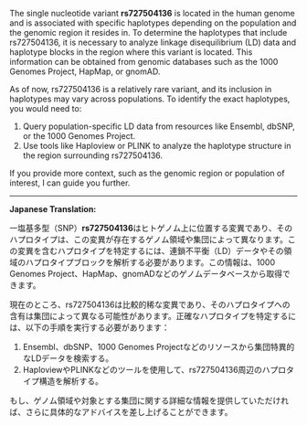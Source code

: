 The single nucleotide variant **rs727504136** is located in the human genome and is associated with specific haplotypes depending on the population and the genomic region it resides in. To determine the haplotypes that include rs727504136, it is necessary to analyze linkage disequilibrium (LD) data and haplotype blocks in the region where this variant is located. This information can be obtained from genomic databases such as the 1000 Genomes Project, HapMap, or gnomAD.

As of now, rs727504136 is a relatively rare variant, and its inclusion in haplotypes may vary across populations. To identify the exact haplotypes, you would need to:

1. Query population-specific LD data from resources like Ensembl, dbSNP, or the 1000 Genomes Project.
2. Use tools like Haploview or PLINK to analyze the haplotype structure in the region surrounding rs727504136.

If you provide more context, such as the genomic region or population of interest, I can guide you further.

---

**Japanese Translation:**

一塩基多型（SNP）**rs727504136**はヒトゲノム上に位置する変異であり、そのハプロタイプは、この変異が存在するゲノム領域や集団によって異なります。この変異を含むハプロタイプを特定するには、連鎖不平衡（LD）データやその領域のハプロタイプブロックを解析する必要があります。この情報は、1000 Genomes Project、HapMap、gnomADなどのゲノムデータベースから取得できます。

現在のところ、rs727504136は比較的稀な変異であり、そのハプロタイプへの含有は集団によって異なる可能性があります。正確なハプロタイプを特定するには、以下の手順を実行する必要があります：

1. Ensembl、dbSNP、1000 Genomes Projectなどのリソースから集団特異的なLDデータを検索する。
2. HaploviewやPLINKなどのツールを使用して、rs727504136周辺のハプロタイプ構造を解析する。

もし、ゲノム領域や対象とする集団に関する詳細な情報を提供していただければ、さらに具体的なアドバイスを差し上げることができます。